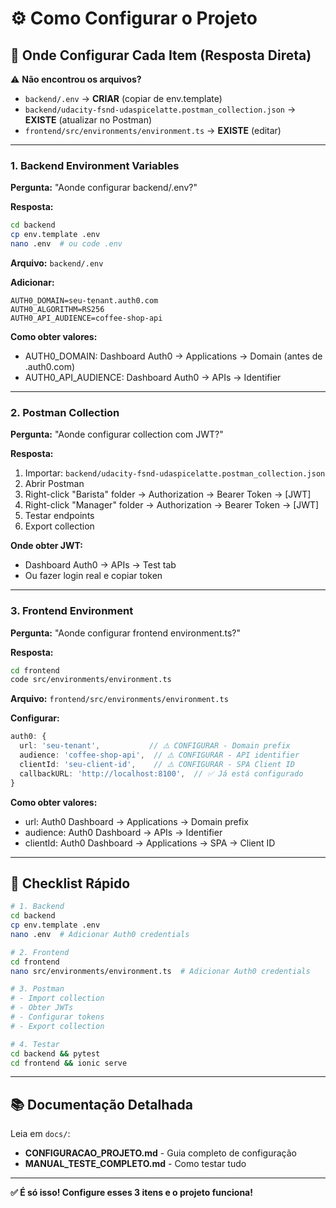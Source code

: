 # ⚙️ Como Configurar o Projeto

## 📍 Onde Configurar Cada Item (Resposta Direta)

⚠️ **Não encontrou os arquivos?**
- `backend/.env` → **CRIAR** (copiar de env.template)
- `backend/udacity-fsnd-udaspicelatte.postman_collection.json` → **EXISTE** (atualizar no Postman)
- `frontend/src/environments/environment.ts` → **EXISTE** (editar)

---

### 1. Backend Environment Variables

**Pergunta:** "Aonde configurar backend/.env?"

**Resposta:**
```bash
cd backend
cp env.template .env
nano .env  # ou code .env
```

**Arquivo:** `backend/.env`

**Adicionar:**
```
AUTH0_DOMAIN=seu-tenant.auth0.com
AUTH0_ALGORITHM=RS256
AUTH0_API_AUDIENCE=coffee-shop-api
```

**Como obter valores:**
- AUTH0_DOMAIN: Dashboard Auth0 → Applications → Domain (antes de .auth0.com)
- AUTH0_API_AUDIENCE: Dashboard Auth0 → APIs → Identifier

---

### 2. Postman Collection

**Pergunta:** "Aonde configurar collection com JWT?"

**Resposta:**
1. Importar: `backend/udacity-fsnd-udaspicelatte.postman_collection.json`
2. Abrir Postman
3. Right-click "Barista" folder → Authorization → Bearer Token → [JWT]
4. Right-click "Manager" folder → Authorization → Bearer Token → [JWT]
5. Testar endpoints
6. Export collection

**Onde obter JWT:**
- Dashboard Auth0 → APIs → Test tab
- Ou fazer login real e copiar token

---

### 3. Frontend Environment

**Pergunta:** "Aonde configurar frontend environment.ts?"

**Resposta:**
```bash
cd frontend
code src/environments/environment.ts
```

**Arquivo:** `frontend/src/environments/environment.ts`

**Configurar:**
```typescript
auth0: {
  url: 'seu-tenant',           // ⚠️ CONFIGURAR - Domain prefix
  audience: 'coffee-shop-api',  // ⚠️ CONFIGURAR - API identifier
  clientId: 'seu-client-id',    // ⚠️ CONFIGURAR - SPA Client ID
  callbackURL: 'http://localhost:8100',  // ✅ Já está configurado
}
```

**Como obter valores:**
- url: Auth0 Dashboard → Applications → Domain prefix
- audience: Auth0 Dashboard → APIs → Identifier
- clientId: Auth0 Dashboard → Applications → SPA → Client ID

---

## 📝 Checklist Rápido

```bash
# 1. Backend
cd backend
cp env.template .env
nano .env  # Adicionar Auth0 credentials

# 2. Frontend
cd frontend
nano src/environments/environment.ts  # Adicionar Auth0 credentials

# 3. Postman
# - Import collection
# - Obter JWTs
# - Configurar tokens
# - Export collection

# 4. Testar
cd backend && pytest
cd frontend && ionic serve
```

---

## 📚 Documentação Detalhada

Leia em `docs/`:
- **CONFIGURACAO_PROJETO.md** - Guia completo de configuração
- **MANUAL_TESTE_COMPLETO.md** - Como testar tudo

---

**✅ É só isso! Configure esses 3 itens e o projeto funciona!**

